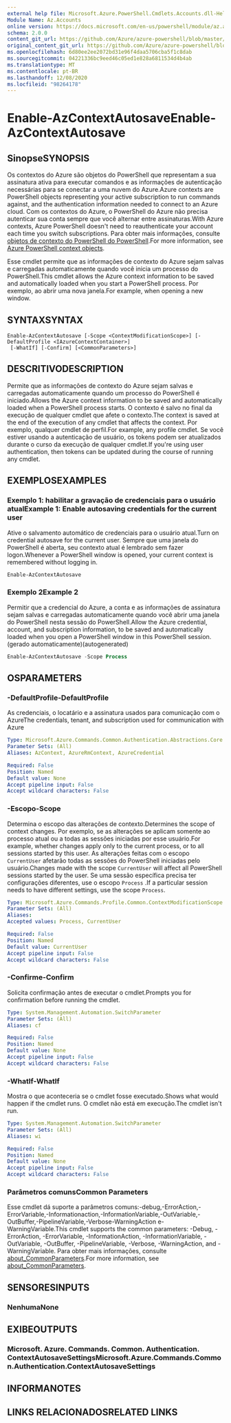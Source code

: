 ```yaml
---
external help file: Microsoft.Azure.PowerShell.Cmdlets.Accounts.dll-Help.xml
Module Name: Az.Accounts
online version: https://docs.microsoft.com/en-us/powershell/module/az.accounts/enable-azcontextautosave
schema: 2.0.0
content_git_url: https://github.com/Azure/azure-powershell/blob/master/src/Accounts/Accounts/help/Enable-AzContextAutosave.md
original_content_git_url: https://github.com/Azure/azure-powershell/blob/master/src/Accounts/Accounts/help/Enable-AzContextAutosave.md
ms.openlocfilehash: 6d80ee2ee2072bd31e96f4daa5706cba5f1c8dab
ms.sourcegitcommit: 04221336bc9eed46c05ed1e828a6811534d4b4ab
ms.translationtype: MT
ms.contentlocale: pt-BR
ms.lasthandoff: 12/08/2020
ms.locfileid: "98264178"
---
```

# <span data-ttu-id="fa8a9-101">Enable-AzContextAutosave</span><span class="sxs-lookup"><span data-stu-id="fa8a9-101">Enable-AzContextAutosave</span></span>

## <span data-ttu-id="fa8a9-102">Sinopse</span><span class="sxs-lookup"><span data-stu-id="fa8a9-102">SYNOPSIS</span></span>
<span data-ttu-id="fa8a9-103">Os contextos do Azure são objetos do PowerShell que representam a sua assinatura ativa para executar comandos e as informações de autenticação necessárias para se conectar a uma nuvem do Azure.</span><span class="sxs-lookup"><span data-stu-id="fa8a9-103">Azure contexts are PowerShell objects representing your active subscription to run commands against, and the authentication information needed to connect to an Azure cloud.</span></span> <span data-ttu-id="fa8a9-104">Com os contextos do Azure, o PowerShell do Azure não precisa autenticar sua conta sempre que você alternar entre assinaturas.</span><span class="sxs-lookup"><span data-stu-id="fa8a9-104">With Azure contexts, Azure PowerShell doesn't need to reauthenticate your account each time you switch subscriptions.</span></span> <span data-ttu-id="fa8a9-105">Para obter mais informações, consulte [objetos de contexto do PowerShell do PowerShell](https://docs.microsoft.com/powershell/azure/context-persistence).</span><span class="sxs-lookup"><span data-stu-id="fa8a9-105">For more information, see [Azure PowerShell context objects](https://docs.microsoft.com/powershell/azure/context-persistence).</span></span>

<span data-ttu-id="fa8a9-106">Esse cmdlet permite que as informações de contexto do Azure sejam salvas e carregadas automaticamente quando você inicia um processo do PowerShell.</span><span class="sxs-lookup"><span data-stu-id="fa8a9-106">This cmdlet allows the Azure context information to be saved and automatically loaded when you start a PowerShell process.</span></span> <span data-ttu-id="fa8a9-107">Por exemplo, ao abrir uma nova janela.</span><span class="sxs-lookup"><span data-stu-id="fa8a9-107">For example, when opening a new window.</span></span>

## <span data-ttu-id="fa8a9-108">SYNTAX</span><span class="sxs-lookup"><span data-stu-id="fa8a9-108">SYNTAX</span></span>

```
Enable-AzContextAutosave [-Scope <ContextModificationScope>] [-DefaultProfile <IAzureContextContainer>]
 [-WhatIf] [-Confirm] [<CommonParameters>]
```

## <span data-ttu-id="fa8a9-109">DESCRITIVO</span><span class="sxs-lookup"><span data-stu-id="fa8a9-109">DESCRIPTION</span></span>

<span data-ttu-id="fa8a9-110">Permite que as informações de contexto do Azure sejam salvas e carregadas automaticamente quando um processo do PowerShell é iniciado.</span><span class="sxs-lookup"><span data-stu-id="fa8a9-110">Allows the Azure context information to be saved and automatically loaded when a PowerShell process starts.</span></span> <span data-ttu-id="fa8a9-111">O contexto é salvo no final da execução de qualquer cmdlet que afete o contexto.</span><span class="sxs-lookup"><span data-stu-id="fa8a9-111">The context is saved at the end of the execution of any cmdlet that affects the context.</span></span> <span data-ttu-id="fa8a9-112">Por exemplo, qualquer cmdlet de perfil.</span><span class="sxs-lookup"><span data-stu-id="fa8a9-112">For example, any profile cmdlet.</span></span> <span data-ttu-id="fa8a9-113">Se você estiver usando a autenticação de usuário, os tokens podem ser atualizados durante o curso da execução de qualquer cmdlet.</span><span class="sxs-lookup"><span data-stu-id="fa8a9-113">If you're using user authentication, then tokens can be updated during the course of running any cmdlet.</span></span>

## <span data-ttu-id="fa8a9-114">EXEMPLOS</span><span class="sxs-lookup"><span data-stu-id="fa8a9-114">EXAMPLES</span></span>

### <span data-ttu-id="fa8a9-115">Exemplo 1: habilitar a gravação de credenciais para o usuário atual</span><span class="sxs-lookup"><span data-stu-id="fa8a9-115">Example 1: Enable autosaving credentials for the current user</span></span>

<span data-ttu-id="fa8a9-116">Ative o salvamento automático de credenciais para o usuário atual.</span><span class="sxs-lookup"><span data-stu-id="fa8a9-116">Turn on credential autosave for the current user.</span></span> <span data-ttu-id="fa8a9-117">Sempre que uma janela do PowerShell é aberta, seu contexto atual é lembrado sem fazer logon.</span><span class="sxs-lookup"><span data-stu-id="fa8a9-117">Whenever a PowerShell window is opened, your current context is remembered without logging in.</span></span>

```powershell
Enable-AzContextAutosave
```

### <span data-ttu-id="fa8a9-118">Exemplo 2</span><span class="sxs-lookup"><span data-stu-id="fa8a9-118">Example 2</span></span>

<span data-ttu-id="fa8a9-119">Permitir que a credencial do Azure, a conta e as informações de assinatura sejam salvas e carregadas automaticamente quando você abrir uma janela do PowerShell nesta sessão do PowerShell.</span><span class="sxs-lookup"><span data-stu-id="fa8a9-119">Allow the Azure credential, account, and subscription information, to be saved and automatically loaded when you open a PowerShell window in this PowerShell session.</span></span> <span data-ttu-id="fa8a9-120">(gerado automaticamente)</span><span class="sxs-lookup"><span data-stu-id="fa8a9-120">(autogenerated)</span></span>

```powershell <!-- Aladdin Generated Example -->
Enable-AzContextAutosave -Scope Process
```

## <span data-ttu-id="fa8a9-121">OS</span><span class="sxs-lookup"><span data-stu-id="fa8a9-121">PARAMETERS</span></span>

### <span data-ttu-id="fa8a9-122">-DefaultProfile</span><span class="sxs-lookup"><span data-stu-id="fa8a9-122">-DefaultProfile</span></span>

<span data-ttu-id="fa8a9-123">As credenciais, o locatário e a assinatura usados para comunicação com o Azure</span><span class="sxs-lookup"><span data-stu-id="fa8a9-123">The credentials, tenant, and subscription used for communication with Azure</span></span>

```yaml
Type: Microsoft.Azure.Commands.Common.Authentication.Abstractions.Core.IAzureContextContainer
Parameter Sets: (All)
Aliases: AzContext, AzureRmContext, AzureCredential

Required: False
Position: Named
Default value: None
Accept pipeline input: False
Accept wildcard characters: False
```

### <span data-ttu-id="fa8a9-124">-Escopo</span><span class="sxs-lookup"><span data-stu-id="fa8a9-124">-Scope</span></span>

<span data-ttu-id="fa8a9-125">Determina o escopo das alterações de contexto.</span><span class="sxs-lookup"><span data-stu-id="fa8a9-125">Determines the scope of context changes.</span></span> <span data-ttu-id="fa8a9-126">Por exemplo, se as alterações se aplicam somente ao processo atual ou a todas as sessões iniciadas por esse usuário.</span><span class="sxs-lookup"><span data-stu-id="fa8a9-126">For example, whether changes apply only to the current process, or to all sessions started by this user.</span></span> <span data-ttu-id="fa8a9-127">As alterações feitas com o escopo `CurrentUser` afetarão todas as sessões do PowerShell iniciadas pelo usuário.</span><span class="sxs-lookup"><span data-stu-id="fa8a9-127">Changes made with the scope `CurrentUser` will affect all PowerShell sessions started by the user.</span></span> <span data-ttu-id="fa8a9-128">Se uma sessão específica precisa ter configurações diferentes, use o escopo `Process` .</span><span class="sxs-lookup"><span data-stu-id="fa8a9-128">If a particular session needs to have different settings, use the scope `Process`.</span></span>

```yaml
Type: Microsoft.Azure.Commands.Profile.Common.ContextModificationScope
Parameter Sets: (All)
Aliases:
Accepted values: Process, CurrentUser

Required: False
Position: Named
Default value: CurrentUser
Accept pipeline input: False
Accept wildcard characters: False
```

### <span data-ttu-id="fa8a9-129">-Confirme</span><span class="sxs-lookup"><span data-stu-id="fa8a9-129">-Confirm</span></span>

<span data-ttu-id="fa8a9-130">Solicita confirmação antes de executar o cmdlet.</span><span class="sxs-lookup"><span data-stu-id="fa8a9-130">Prompts you for confirmation before running the cmdlet.</span></span>

```yaml
Type: System.Management.Automation.SwitchParameter
Parameter Sets: (All)
Aliases: cf

Required: False
Position: Named
Default value: None
Accept pipeline input: False
Accept wildcard characters: False
```

### <span data-ttu-id="fa8a9-131">-WhatIf</span><span class="sxs-lookup"><span data-stu-id="fa8a9-131">-WhatIf</span></span>

<span data-ttu-id="fa8a9-132">Mostra o que aconteceria se o cmdlet fosse executado.</span><span class="sxs-lookup"><span data-stu-id="fa8a9-132">Shows what would happen if the cmdlet runs.</span></span>
<span data-ttu-id="fa8a9-133">O cmdlet não está em execução.</span><span class="sxs-lookup"><span data-stu-id="fa8a9-133">The cmdlet isn't run.</span></span>

```yaml
Type: System.Management.Automation.SwitchParameter
Parameter Sets: (All)
Aliases: wi

Required: False
Position: Named
Default value: None
Accept pipeline input: False
Accept wildcard characters: False
```

### <span data-ttu-id="fa8a9-134">Parâmetros comuns</span><span class="sxs-lookup"><span data-stu-id="fa8a9-134">Common Parameters</span></span>

<span data-ttu-id="fa8a9-135">Esse cmdlet dá suporte a parâmetros comuns:-debug,-ErrorAction,-ErrorVariable,-Informationaction,-InformationVariable,-OutVariable,-OutBuffer,-PipelineVariable,-Verbose-WarningAction e-WarningVariable.</span><span class="sxs-lookup"><span data-stu-id="fa8a9-135">This cmdlet supports the common parameters: -Debug, -ErrorAction, -ErrorVariable, -InformationAction, -InformationVariable, -OutVariable, -OutBuffer, -PipelineVariable, -Verbose, -WarningAction, and -WarningVariable.</span></span> <span data-ttu-id="fa8a9-136">Para obter mais informações, consulte [about_CommonParameters](http://go.microsoft.com/fwlink/?LinkID=113216).</span><span class="sxs-lookup"><span data-stu-id="fa8a9-136">For more information, see [about_CommonParameters](http://go.microsoft.com/fwlink/?LinkID=113216).</span></span>

## <span data-ttu-id="fa8a9-137">SENSORES</span><span class="sxs-lookup"><span data-stu-id="fa8a9-137">INPUTS</span></span>

### <span data-ttu-id="fa8a9-138">Nenhuma</span><span class="sxs-lookup"><span data-stu-id="fa8a9-138">None</span></span>

## <span data-ttu-id="fa8a9-139">EXIBE</span><span class="sxs-lookup"><span data-stu-id="fa8a9-139">OUTPUTS</span></span>

### <span data-ttu-id="fa8a9-140">Microsoft. Azure. Commands. Common. Authentication. ContextAutosaveSettings</span><span class="sxs-lookup"><span data-stu-id="fa8a9-140">Microsoft.Azure.Commands.Common.Authentication.ContextAutosaveSettings</span></span>

## <span data-ttu-id="fa8a9-141">INFORMA</span><span class="sxs-lookup"><span data-stu-id="fa8a9-141">NOTES</span></span>

## <span data-ttu-id="fa8a9-142">LINKS RELACIONADOS</span><span class="sxs-lookup"><span data-stu-id="fa8a9-142">RELATED LINKS</span></span>
